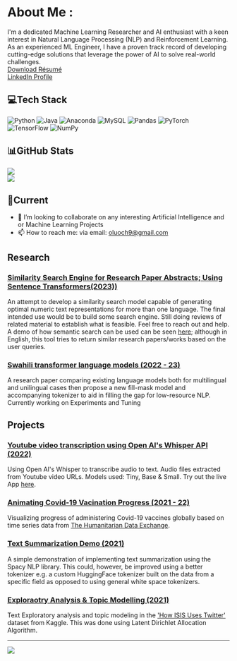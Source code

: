# About Me :
I'm a dedicated Machine Learning Researcher and AI enthusiast with a keen interest in Natural Language Processing (NLP) and Reinforcement Learning. As an experienced ML Engineer, I have a proven track record of developing cutting-edge solutions that leverage the power of AI to solve real-world challenges. \
[Download Résumé](https://github.com/e-olang/e-olang/blob/main/Files/eolang_resume.pdf) <br>
[LinkedIn Profile](https://www.linkedin.com/in/eolang/)

## 💻Tech Stack
![Python](https://img.shields.io/badge/python-3670A0?style=plastic&logo=python&logoColor=ffdd54) ![Java](https://img.shields.io/badge/java-%23ED8B00.svg?style=plastic&logo=java&logoColor=white) ![Anaconda](https://img.shields.io/badge/Anaconda-%2344A833.svg?style=plastic&logo=anaconda&logoColor=white) ![MySQL](https://img.shields.io/badge/mysql-%2300f.svg?style=plastic&logo=mysql&logoColor=white) ![Pandas](https://img.shields.io/badge/pandas-%23150458.svg?style=plastic&logo=pandas&logoColor=white) ![PyTorch](https://img.shields.io/badge/PyTorch-%23EE4C2C.svg?style=plastic&logo=PyTorch&logoColor=white) ![TensorFlow](https://img.shields.io/badge/TensorFlow-%23FF6F00.svg?style=plastic&logo=TensorFlow&logoColor=white) ![NumPy](https://img.shields.io/badge/numpy-%23013243.svg?style=plastic&logo=numpy&logoColor=white)

## 📊GitHub Stats
<!---![](https://github-readme-stats.vercel.app/api?username=e-olang&theme=react&hide_border=true&include_all_commits=false&count_private=false)<br/> -->
![](https://github-readme-streak-stats.herokuapp.com/?user=e-olang&theme=react&hide_border=true)<br/>
![](https://github-readme-stats.vercel.app/api/top-langs/?username=e-olang&theme=react&hide_border=true&include_all_commits=false&count_private=false&layout=compact)

## 🌱Current
- 👯 I’m looking to collaborate on any interesting Artificial Intelligence and or Machine Learning Projects
- 📫 How to reach me: via email: [oluoch9@gmail.com](mailto:oluoch9@gmail.com)

## Research

### [Similarity Search Engine for Research Paper Abstracts; Using Sentence Transformers(2023))](https://huggingface.co/spaces/eolang/Search)
An attempt to develop a similarity search model capable of generating optimal numeric text representations for more than one language. The final intended use would be to build some search engine. Still doing reviews of related material to establish what is feasible. Feel free to reach out and help. A demo of how semantic search can be used can be seen [here](https://huggingface.co/spaces/eolang/Search); although in English, this tool tries to return similar research papers/works based on the user queries.

### [Swahili transformer language models (2022 - 23)](https://huggingface.co/TUS)
A research paper comparing existing language models both for multilingual and unilingual cases then propose a new fill-mask model and accompanying tokenizer to aid in filling the gap for low-resource NLP. Currently working on Experiments and Tuning


## Projects
### [Youtube video transcription using Open AI's Whisper API (2022)](https://huggingface.co/spaces/eolang/Whisper-Transcriber)
Using Open AI's Whisper to transcribe audio to text. Audio files extracted from Youtube video URLs. Models used: Tiny, Base & Small. Try out the live App [here](https://huggingface.co/spaces/eolang/Whisper-Transcriber).

### [Animating Covid-19 Vacination Progress (2021 - 22)](https://github.com/e-olang/Drafts/tree/master/Visualizations/Covid19%20Vaccination%20Time%20Series)
Visualizing progress of administering Covid-19 vaccines globally based on time series data from [The Humanitarian Data Exchange](https://data.humdata.org/dataset/covid-19-vaccinations). 

### [Text Summarization Demo (2021)](https://github.com/e-olang/NLP/blob/main/Text%20Summarization/v1.ipynb)
A simple demonstration of implementing text summarization using the Spacy NLP library. This could, however, be improved using a better tokenizer e.g. a custom HuggingFace tokenizer built on the data from a specific field as opposed to using general white space tokenizers.

### [Exploraotry Analysis & Topic Modelling (2021)](https://github.com/e-olang/NLP/blob/main/Topic%20Modelling/topic_modelling_v2.ipynb)
Text Exploratory analysis and topic modeling in the ['How ISIS Uses Twitter'](https://www.kaggle.com/datasets/fifthtribe/how-isis-uses-twitter) dataset from Kaggle. This was done using Latent Dirichlet Allocation Algorithm.


---
[![](https://visitcount.itsvg.in/api?id=e-olang&icon=0&color=0)](https://visitcount.itsvg.in)

